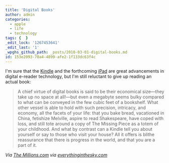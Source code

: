 ```yaml
---
title: 'Digital Books'
author: admin
categories:
  - apple
  - life
  - technology
tags: {  }
_edit_lock: '1267453641'
_edit_last: '1'
_wpghs_github_path: _posts/2010-03-01-digital-books.md
id: 153e2093-70a4-4899-afe2-1f133dc63f4c
---
```

<p>I'm sure that the <a href="http://www.amazon.com/gp/product/B0015T963C?ie=UTF8&tag=farawsoclose-20&linkCode=as2&camp=1789&creative=390957&creativeASIN=B0015T963C">Kindle</a> and the forthcoming <a href="http://www.apple.com/ca/ipad/">iPad</a> are great advancements in digital e-reader technology, but I'm still reluctant to give up reading an actual book:</p>
<blockquote><p>A chief virtue of digital books is said to be their economical size—they take up no space at all!—but even a megabyte seems bulky compared to what can be conveyed in the few cubic feet of a bookshelf. What other vessel is able to hold with such precision, intricacy, and economy, all the facets of your life: that you bake bread, vacationed in China, fetishize Melville, aspire to read Shakespeare, have coped with loss, and still tote around a copy of The Missing Piece as a totem of your childhood. And what by contrast can a Kindle tell you about yourself or say to those who visit your house? All it offers is blithe reassurance that there is progress in the world, and that you are a part of it.</p></blockquote>
<p><em>Via <a href="http://www.themillions.com/2010/02/in-our-parents-bookshelves.html">The Millions.com</a> via <a href="http://everythinginthesky.com/post/419800861">everythinginthesky.com</a></em></p>
